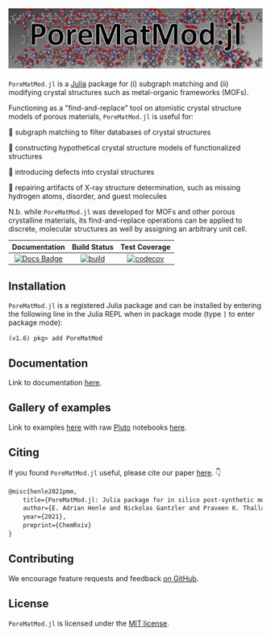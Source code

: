 ![logo.JPG](logo.jpg)
---

`PoreMatMod.jl` is a [Julia](https://julialang.org/) package for (i) subgraph matching and (ii) modifying crystal structures such as metal-organic frameworks (MOFs).

Functioning as a "find-and-replace" tool on atomistic crystal structure models of porous materials, `PoreMatMod.jl` is useful for:

:hammer: subgraph matching to filter databases of crystal structures

:hammer: constructing hypothetical crystal structure models of functionalized structures

:hammer: introducing defects into crystal structures

:hammer: repairing artifacts of X-ray structure determination, such as missing hydrogen atoms, disorder, and guest molecules

N.b. while `PoreMatMod.jl` was developed for MOFs and other porous crystalline materials, its find-and-replace operations can be applied to discrete, molecular structures as well by assigning an arbitrary unit cell.

| **Documentation** | **Build Status** | **Test Coverage** |
|:---:|:---:|:---:|
| [![Docs Badge](https://img.shields.io/badge/docs-dev-blue.svg)](https://SimonEnsemble.github.io/PoreMatMod.jl/dev) | [![build](https://github.com/SimonEnsemble/PoreMatMod.jl/actions/workflows/ci_testing.yml/badge.svg)](https://github.com/SimonEnsemble/PoreMatMod.jl/actions/workflows/ci_testing.yml) | [![codecov](https://codecov.io/gh/SimonEnsemble/PoreMatMod.jl/branch/master/graph/badge.svg?token=Z9VMLXS3U9)](https://codecov.io/gh/SimonEnsemble/PoreMatMod.jl) |


## Installation
`PoreMatMod.jl` is a registered Julia package and can be installed by entering the following line in the Julia REPL when in package mode (type `]` to enter package mode):

```
(v1.6) pkg> add PoreMatMod
```

## Documentation

Link to documentation [here](https://simonensemble.github.io/PoreMatMod.jl/dev).

## Gallery of examples

Link to examples [here](https://simonensemble.github.io/PoreMatMod.jl/dev/examples/) with raw [Pluto](https://github.com/fonsp/Pluto.jl) notebooks [here](https://github.com/SimonEnsemble/PoreMatMod.jl/tree/master/examples).

## Citing

If you found `PoreMatMod.jl` useful, please cite our paper [here](https://doi.org/10.33774/chemrxiv-2021-vx5r3). :point_down:

```latex
@misc{henle2021pmm,
    title={PoreMatMod.jl: Julia package for in silico post-synthetic modification of crystal structure models.},
    author={E. Adrian Henle and Nickolas Gantzler and Praveen K. Thallapally and Xiaoli Z. Fern and Cory M. Simon},
    year={2021},
    preprint={ChemRxiv}
}
```
## Contributing

We encourage feature requests and feedback [on GitHub](https://github.com/SimonEnsemble/PoreMatMod.jl/issues).

## License
`PoreMatMod.jl` is licensed under the [MIT license](./LICENSE).

